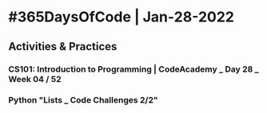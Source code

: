 # #365DaysOfCode | Jan-28-2022
## Activities & Practices
### CS101: Introduction to Programming | CodeAcademy _ Day 28 _ Week 04 / 52

### Python "Lists _ Code Challenges 2/2"

